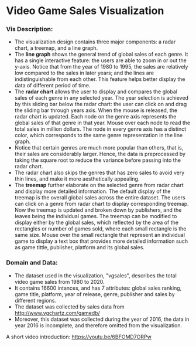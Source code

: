 # Video Game Sales Visualization
### Vis Description:
* The visualization design contains three major components: a radar chart, a treemap, and a line graph.
* The **line graph** shows the general trend of global sales of each genre. It has a single interactive feature: the users are able to zoom in or out the y-axis. Notice that from the year of 1980 to 1995, the sales are relatively low compared to the sales in later years; and the lines are indistinguishable from each other. This feature helps better display the data of different period of time.
* The **radar chart** allows the user to display and compares the global sales of each genre in any selected year. The year selection is achieved by this sliding bar below the radar chart: the user can click on and drag the sliding bar through years axis. When the mouse is released, the radar chart is updated. Each node on the genre axis represents the global sales of that genre in that year. Mouse over each node to read the total sales in million dollars. The node in every genre axis has a distinct color, which corresponds to the same genre representation in the line graph.
* Notice that certain genres are much more popular than others, that is, their sales are considerably larger. Hence, the data is preprocessed by taking the square root to reduce the variance before passing into the radar chart.
* The radar chart also skips the genres that has zero sales to avoid very thin lines, and make it more aesthetically appealing.
* The **treemap** further elaborate on the selected genre from radar chart and display more detailed information. The default display of the treemap is the overall global sales across the entire dataset. The users can click on a genre from radar chart to display corresponding treemap. Now the treemap is updated and broken down by publishers, and the leaves being the individual games. The treemap can be modified to display either by the global sales, which reflected by the area of the rectangles or number of games sold, where each small rectangle is the same size. Mouse over the small rectangle that represent an individual game to display a text box that provides more detailed information such as game tittle, publisher, platform and its global sales.


### Domain and Data:

* The dataset used in the visualization, "vgsales", describes the total video game sales from 1980 to 2020.
* It contains 16600 intances, and has 7 attributes: global sales ranking, game title, platform, year of release, genre, publisher and sales by different regions.
* The dataset was collected by sales data from  http://www.vgchartz.com/gamedb/
* Moreover, this dataset was collected during the year of 2016, the data in year 2016 is incomplete, and therefore omitted from the visualization.



A short video introduction: https://youtu.be/6BFOMD7ORPw